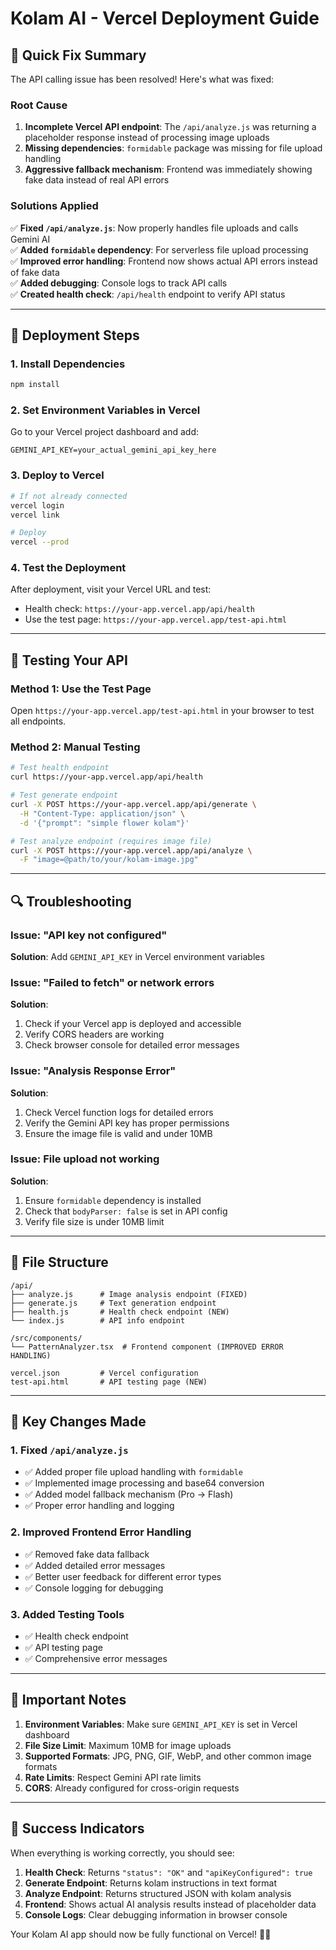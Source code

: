 # Kolam AI - Vercel Deployment Guide

## 🚀 Quick Fix Summary

The API calling issue has been resolved! Here's what was fixed:

### **Root Cause**
1. **Incomplete Vercel API endpoint**: The `/api/analyze.js` was returning a placeholder response instead of processing image uploads
2. **Missing dependencies**: `formidable` package was missing for file upload handling
3. **Aggressive fallback mechanism**: Frontend was immediately showing fake data instead of real API errors

### **Solutions Applied**
✅ **Fixed `/api/analyze.js`**: Now properly handles file uploads and calls Gemini AI  
✅ **Added `formidable` dependency**: For serverless file upload processing  
✅ **Improved error handling**: Frontend now shows actual API errors instead of fake data  
✅ **Added debugging**: Console logs to track API calls  
✅ **Created health check**: `/api/health` endpoint to verify API status  

---

## 🔧 Deployment Steps

### 1. **Install Dependencies**
```bash
npm install
```

### 2. **Set Environment Variables in Vercel**
Go to your Vercel project dashboard and add:
```
GEMINI_API_KEY=your_actual_gemini_api_key_here
```

### 3. **Deploy to Vercel**
```bash
# If not already connected
vercel login
vercel link

# Deploy
vercel --prod
```

### 4. **Test the Deployment**
After deployment, visit your Vercel URL and test:
- Health check: `https://your-app.vercel.app/api/health`
- Use the test page: `https://your-app.vercel.app/test-api.html`

---

## 🧪 Testing Your API

### **Method 1: Use the Test Page**
Open `https://your-app.vercel.app/test-api.html` in your browser to test all endpoints.

### **Method 2: Manual Testing**
```bash
# Test health endpoint
curl https://your-app.vercel.app/api/health

# Test generate endpoint
curl -X POST https://your-app.vercel.app/api/generate \
  -H "Content-Type: application/json" \
  -d '{"prompt": "simple flower kolam"}'

# Test analyze endpoint (requires image file)
curl -X POST https://your-app.vercel.app/api/analyze \
  -F "image=@path/to/your/kolam-image.jpg"
```

---

## 🔍 Troubleshooting

### **Issue: "API key not configured"**
**Solution**: Add `GEMINI_API_KEY` in Vercel environment variables

### **Issue: "Failed to fetch" or network errors**
**Solution**: 
1. Check if your Vercel app is deployed and accessible
2. Verify CORS headers are working
3. Check browser console for detailed error messages

### **Issue: "Analysis Response Error"**
**Solution**: 
1. Check Vercel function logs for detailed errors
2. Verify the Gemini API key has proper permissions
3. Ensure the image file is valid and under 10MB

### **Issue: File upload not working**
**Solution**:
1. Ensure `formidable` dependency is installed
2. Check that `bodyParser: false` is set in API config
3. Verify file size is under 10MB limit

---

## 📁 File Structure

```
/api/
├── analyze.js      # Image analysis endpoint (FIXED)
├── generate.js     # Text generation endpoint
├── health.js       # Health check endpoint (NEW)
└── index.js        # API info endpoint

/src/components/
└── PatternAnalyzer.tsx  # Frontend component (IMPROVED ERROR HANDLING)

vercel.json         # Vercel configuration
test-api.html       # API testing page (NEW)
```

---

## 🎯 Key Changes Made

### **1. Fixed `/api/analyze.js`**
- ✅ Added proper file upload handling with `formidable`
- ✅ Implemented image processing and base64 conversion
- ✅ Added model fallback mechanism (Pro → Flash)
- ✅ Proper error handling and logging

### **2. Improved Frontend Error Handling**
- ✅ Removed fake data fallback
- ✅ Added detailed error messages
- ✅ Better user feedback for different error types
- ✅ Console logging for debugging

### **3. Added Testing Tools**
- ✅ Health check endpoint
- ✅ API testing page
- ✅ Comprehensive error messages

---

## 🚨 Important Notes

1. **Environment Variables**: Make sure `GEMINI_API_KEY` is set in Vercel dashboard
2. **File Size Limit**: Maximum 10MB for image uploads
3. **Supported Formats**: JPG, PNG, GIF, WebP, and other common image formats
4. **Rate Limits**: Respect Gemini API rate limits
5. **CORS**: Already configured for cross-origin requests

---

## 🎉 Success Indicators

When everything is working correctly, you should see:

1. **Health Check**: Returns `"status": "OK"` and `"apiKeyConfigured": true`
2. **Generate Endpoint**: Returns kolam instructions in text format
3. **Analyze Endpoint**: Returns structured JSON with kolam analysis
4. **Frontend**: Shows actual AI analysis results instead of placeholder data
5. **Console Logs**: Clear debugging information in browser console

Your Kolam AI app should now be fully functional on Vercel! 🎨✨
